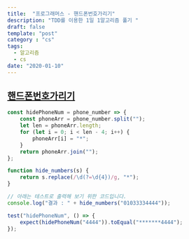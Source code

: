 ```yaml
---
title:  "프로그래머스 - 핸드폰번호가리기"
description: "TDD를 이용한 1일 1알고리즘 풀기 "
draft: false
template: "post"
category : "cs" 
tags:
  - 알고리즘
  - cs
date: "2020-01-10"
---
```

## [핸드폰번호가리기](https://programmers.co.kr/learn/courses/30/lessons/12948)

```js
const hidePhoneNum = phone_number => {
    const phoneArr = phone_number.split("");
    let len = phoneArr.length;
    for (let i = 0; i < len - 4; i++) {
        phoneArr[i] = "*";
    }
    return phoneArr.join("");
};

function hide_numbers(s) {
    return s.replace(/\d(?=\d{4})/g, "*");
}

// 아래는 테스트로 출력해 보기 위한 코드입니다.
console.log("결과 : " + hide_numbers("01033334444"));

test("hidePhoneNum", () => {
    expect(hidePhoneNum("4444")).toEqual("*******4444");
});
```
